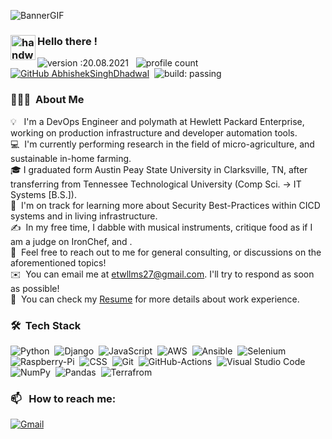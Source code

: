 ![BannerGIF](https://user-images.githubusercontent.com/39513876/112361914-e021f800-8cf9-11eb-9aac-a2b675065afc.gif)


### <img alt="handwavegif" src="https://user-images.githubusercontent.com/39513876/112366216-8cfe7400-8cfe-11eb-8116-7d3dbae20e97.gif" width='40' align="left"/> Hello there !
![version :20.08.2021](https://img.shields.io/badge/version-20.08.2021-informational) &nbsp;
![profile count](https://komarev.com/ghpvc/?username=AbhishekSinghDhadwal&color=red)&nbsp;
[![GitHub AbhishekSinghDhadwal](https://img.shields.io/github/followers/AbhishekSinghDhadwal?label=follow&style=social)](https://github.com/AbhishekSinghDhadwal)&nbsp;
![build: passing](https://img.shields.io/badge/build-passing-success)
### 👨🏻‍💻 &nbsp;About Me

💡 &nbsp; I'm a DevOps Engineer and polymath at Hewlett Packard Enterprise, working on production infrastructure and developer automation tools. \
💻 &nbsp;I'm currently performing research in the field of micro-agriculture, and sustainable in-home farming.\
🎓&nbsp;I graduated form Austin Peay State University in Clarksville, TN, after transferring from Tennessee Technological University (Comp Sci. -> IT Systems [B.S.]).\
🌱 &nbsp;I'm on track for learning more about Security Best-Practices within CICD systems and in living infrastructure.\
✍️ &nbsp;In my free time, I dabble with musical instruments, critique food as if I am a judge on IronChef, and .\
💬 &nbsp;Feel free to reach out to me for general consulting, or discussions on the aforementioned topics!\
✉️ &nbsp;You can email me at etwllms27@gmail.com. I'll try to respond as soon as possible!\
📄 &nbsp;You can check my [Resume](https://docs.google.com/document/d/1FPBCkY-ILsGbFXzbuL0-56B9a8_v0g7rv5C8CDy4jKE/edit?usp=sharing) for more details about work experience.


### 🛠 &nbsp;Tech Stack

![Python](https://img.shields.io/badge/Python-3776AB.svg?style=for-the-badge&logo=Python&logoColor=white)&nbsp;
![Django](https://img.shields.io/badge/-Django-05122A?style=flat&logo=django&logoColor=092E20)&nbsp;
![JavaScript](https://img.shields.io/badge/JavaScript-F7DF1E.svg?style=for-the-badge&logo=JavaScript&logoColor=black)&nbsp;
![AWS](https://img.shields.io/badge/Amazon%20AWS-232F3E.svg?style=for-the-badge&logo=Amazon-AWS&logoColor=white)&nbsp;
![Ansible](https://img.shields.io/badge/Ansible-EE0000.svg?style=for-the-badge&logo=Ansible&logoColor=white)&nbsp;
![Selenium](https://img.shields.io/badge/Selenium-43B02A.svg?style=for-the-badge&logo=Selenium&logoColor=white)\
![Raspberry-Pi](https://img.shields.io/badge/Raspberry%20Pi-A22846.svg?style=for-the-badge&logo=Raspberry-Pi&logoColor=white)&nbsp;
![CSS](https://img.shields.io/badge/-CSS-05122A?style=flat&logo=CSS3&logoColor=1572B6)&nbsp;
![Git](https://img.shields.io/badge/-Git-05122A?style=flat&logo=git)&nbsp;
![GitHub-Actions](https://img.shields.io/badge/GitHub%20Actions-2088FF.svg?style=for-the-badge&logo=GitHub-Actions&logoColor=white)&nbsp;
![Visual Studio Code](https://img.shields.io/badge/-Visual%20Studio%20Code-05122A?style=flat&logo=visual-studio-code&logoColor=007ACC)&nbsp;
![NumPy](https://img.shields.io/badge/numpy%20-%23013243.svg?&style=flat&logo=numpy&logoColor=white)&nbsp;
![Pandas](https://img.shields.io/badge/pandas%20-%23150458.svg?&style=flat&logo=pandas&logoColor=white)&nbsp;
![Terrafrom](https://img.shields.io/badge/Terraform-7B42BC.svg?style=for-the-badge&logo=Terraform&logoColor=white)&nbsp;

### 📫 &nbsp; How to reach me:

<a href="mailto:etwllms27@gmail.com"><img alt="Gmail" src="https://img.shields.io/badge/Gmail-D14836?style=flat&logo=gmail&logoColor=white" /></a> &nbsp;







